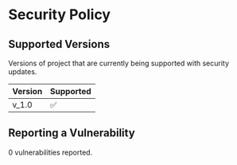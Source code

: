 # Security Policy

## Supported Versions

Versions of project that are currently being supported with security updates.

| Version | Supported          |
| ------- | ------------------ |
| v_1.0   | :white_check_mark: |

## Reporting a Vulnerability

0 vulnerabilities reported.
